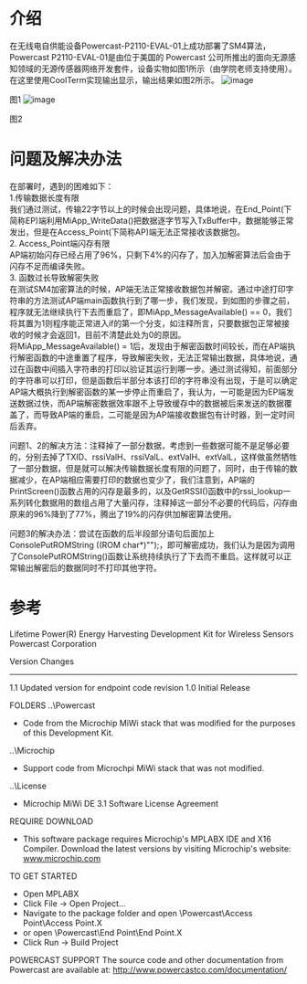 # 介绍
在无线电自供能设备Powercast-P2110-EVAL-01上成功部署了SM4算法，Powercast P2110-EVAL-01是由位于美国的 Powercast 公司所推出的面向无源感知领域的无源传感器网络开发套件，设备实物如图1所示（由学院老师支持使用）。在这里使用CoolTerm实现输出显示，输出结果如图2所示。
![image](https://user-images.githubusercontent.com/104118101/178275470-569891cf-7fb1-45e7-a1dc-2361e9725dac.png)

图1
![image](https://user-images.githubusercontent.com/104118101/178276064-9dbf8471-c89c-45bb-950b-9068760c96e4.png)

图2
# 问题及解决办法
在部署时，遇到的困难如下：<br>
1.传输数据长度有限<br>
我们通过测试，传输22字节以上的时候会出现问题，具体地说，在End_Point(下简称EP)端利用MiApp_WriteData()把数据逐字节写入TxBuffer中，数据能够正常发出，但是在Access_Point(下简称AP)端无法正常接收该数据包。<br>
2. Access_Point端闪存有限<br>
AP端初始闪存已经占用了96%，只剩下4%的闪存了，加入加解密算法后会由于闪存不足而编译失败。<br>
3. 函数过长导致解密失败<br>
在测试SM4加密算法的时候，AP端无法正常接收数据包并解密。通过中途打印字符串的方法测试AP端main函数执行到了哪一步，我们发现，到如图的步骤之前，程序就无法继续执行下去而重启了，即MiApp_MessageAvailable() == 0，我们将其置为1则程序能正常进入if的第一个分支，如注释所言，只要数据包正常被接收的时候才会返回1，目前不清楚此处为0的原因。<br>
将MiApp_MessageAvailable() = 1后，发现由于解密函数时间较长，而在AP端执行解密函数的中途重置了程序，导致解密失败，无法正常输出数据，具体地说，通过在函数中间插入字符串的打印以验证其运行到哪一步。通过测试得知，前面部分的字符串可以打印，但是函数后半部分本该打印的字符串没有出现，于是可以确定AP端大概执行到解密函数的某一步停止而重启了，我认为，一可能是因为EP端发送数据过快，而AP端解密数据效率跟不上导致缓存中的数据被后来发送的数据覆盖了，而导致AP端的重启，二可能是因为AP端接收数据包有计时器，到一定时间后丢弃。<br>

问题1、2的解决方法：注释掉了一部分数据，考虑到一些数据可能不是足够必要的，分别去掉了TXID、rssiValH、rssiValL、extValH、extValL，这样做虽然牺牲了一部分数据，但是就可以解决传输数据长度有限的问题了，同时，由于传输的数据减少，在AP端相应需要打印的数据也变少了，我们注意到，AP端的PrintScreen()函数占用的闪存是最多的，以及GetRSSI()函数中的rssi_lookup一系列转化数据用的数组占用了大量闪存，注释掉这一部分不必要的代码后，闪存由原来的96%降到了77%，腾出了19%的闪存供加解密算法使用。<br>

问题3的解决办法：尝试在函数的后半段部分语句后面加上ConsolePutROMString ((ROM char*)"");，即可解密成功，我们认为是因为调用了ConsolePutROMString()函数让系统持续执行了下去而不重启。这样就可以正常输出解密后的数据同时不打印其他字符。


# 参考
Lifetime Power(R) Energy Harvesting Development Kit for Wireless Sensors
Powercast Corporation


Version	Changes
------- --------------------------
  1.1	Updated version for endpoint code revision
  1.0	Initial Release


FOLDERS
..\Powercast
  -  Code from the Microchip MiWi stack that was modified for the purposes of this Development Kit.


..\Microchip
  -  Support code from Microchpi MiWi stack that was not modified.


..\License
  -  Microchip MiWi DE 3.1 Software License Agreement


REQUIRE DOWNLOAD
  -  This software package requires Microchip's MPLABX IDE and X16 Compiler.  Download the latest versions by visiting Microchip's website: www.microchip.com


TO GET STARTED
  -  Open MPLABX
  -  Click File -> Open Project...
  -  Navigate to the package folder and open \Powercast\Access Point\Access Point.X
  -  or open \Powercast\End Point\End Point.X
  -  Click Run -> Build Project

POWERCAST SUPPORT
The source code and other documentation from Powercast are available at:
http://www.powercastco.com/documentation/


